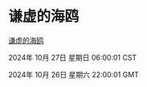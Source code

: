 # 谦虚的海鸥
[谦虚的海鸥](http://219.139.197.74:56308/qxdho/course/base/hotlink/index.php)

2024年 10月 27日 星期日 06:00:01 CST

2024年 10月 26日 星期六 22:00:01 GMT

